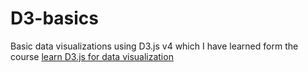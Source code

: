 # D3-basics
Basic data visualizations using D3.js v4 which I have learned form the course [learn D3.js for data visualization](https://www.udemy.com/learn-d3js-for-data-visualization/)